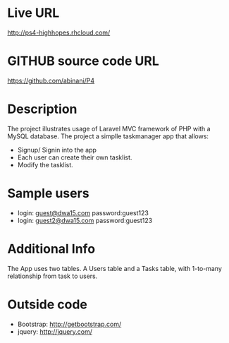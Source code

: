 # Live URL
http://ps4-highhopes.rhcloud.com/

# GITHUB source code URL
https://github.com/abinani/P4

# Description
The project illustrates usage of Laravel MVC framework of PHP with a MySQL database.
The project a simplle taskmanager app that allows:
* Signup/ Signin into the app
* Each user can create their own tasklist.
* Modify the tasklist.

# Sample users
* login: guest@dwa15.com password:guest123
* login: guest2@dwa15.com password:guest123

# Additional Info
The App uses two tables. A Users table and a Tasks table, with 1-to-many relationship from task to users.

# Outside code
* Bootstrap: http://getbootstrap.com/
* jquery: http://jquery.com/ 


